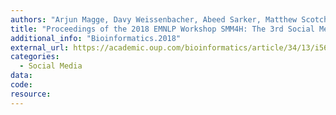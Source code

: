 ```yaml
---
authors: "Arjun Magge, Davy Weissenbacher, Abeed Sarker, Matthew Scotch, Graciela Gonzalez-Hernandez"
title: "Proceedings of the 2018 EMNLP Workshop SMM4H: The 3rd Social Media Mining for Health Applications Workshop & Shared Task."
additional_info: "Bioinformatics.2018"
external_url: https://academic.oup.com/bioinformatics/article/34/13/i565/5045808
categories:
  - Social Media
data:
code:
resource:
---
```

